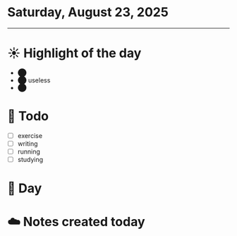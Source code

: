 # Saturday, August 23, 2025

---

# ☀️ Highlight of the day  
- ⬤  
- ⬤   useless 
- ⬤  

# 🚀 Todo  
- [ ] exercise
- [ ] writing
- [ ] running  
- [ ] studying

# 📅 Day  

# ☁️ Notes created today

